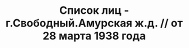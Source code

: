 ---
title: Список лиц - г.Свободный.Амурская ж.д. // от 28 марта 1938 года
description: РГАСПИ, ф.17, оп.171, дело 415, лист 271
images:
- /disk/pictures/v07/17-171-415-271.jpg
- /disk/pictures/v07/17-171-415-272.jpg
- /disk/pictures/v07/17-171-415-273.jpg
- /disk/pictures/v07/17-171-415-274.jpg
---